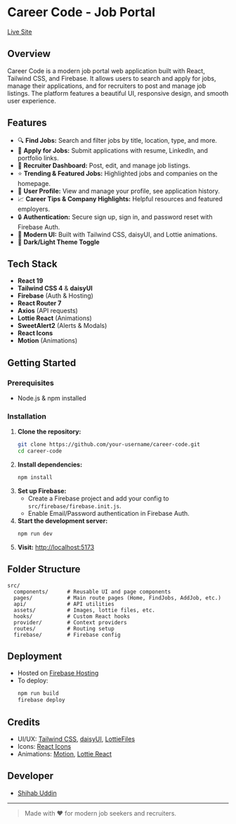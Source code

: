 # Career Code - Job Portal

[Live Site](https://career-code-site.web.app/)

## Overview

Career Code is a modern job portal web application built with React, Tailwind CSS, and Firebase. It allows users to search and apply for jobs, manage their applications, and for recruiters to post and manage job listings. The platform features a beautiful UI, responsive design, and smooth user experience.

## Features

- 🔍 **Find Jobs:** Search and filter jobs by title, location, type, and more.
- 📝 **Apply for Jobs:** Submit applications with resume, LinkedIn, and portfolio links.
- 💼 **Recruiter Dashboard:** Post, edit, and manage job listings.
- ⭐ **Trending & Featured Jobs:** Highlighted jobs and companies on the homepage.
- 👤 **User Profile:** View and manage your profile, see application history.
- 📈 **Career Tips & Company Highlights:** Helpful resources and featured employers.
- 🔒 **Authentication:** Secure sign up, sign in, and password reset with Firebase Auth.
- 🎨 **Modern UI:** Built with Tailwind CSS, daisyUI, and Lottie animations.
- 🌙 **Dark/Light Theme Toggle**

## Tech Stack

- **React 19**
- **Tailwind CSS 4** & **daisyUI**
- **Firebase** (Auth & Hosting)
- **React Router 7**
- **Axios** (API requests)
- **Lottie React** (Animations)
- **SweetAlert2** (Alerts & Modals)
- **React Icons**
- **Motion** (Animations)

## Getting Started

### Prerequisites

- Node.js & npm installed

### Installation

1. **Clone the repository:**
   ```bash
   git clone https://github.com/your-username/career-code.git
   cd career-code
   ```
2. **Install dependencies:**
   ```bash
   npm install
   ```
3. **Set up Firebase:**
   - Create a Firebase project and add your config to `src/firebase/firebase.init.js`.
   - Enable Email/Password authentication in Firebase Auth.
4. **Start the development server:**
   ```bash
   npm run dev
   ```
5. **Visit:** [http://localhost:5173](http://localhost:5173)

## Folder Structure

```
src/
  components/      # Reusable UI and page components
  pages/           # Main route pages (Home, FindJobs, AddJob, etc.)
  api/             # API utilities
  assets/          # Images, lottie files, etc.
  hooks/           # Custom React hooks
  provider/        # Context providers
  routes/          # Routing setup
  firebase/        # Firebase config
```

## Deployment

- Hosted on [Firebase Hosting](https://career-code-site.web.app/)
- To deploy:
  ```bash
  npm run build
  firebase deploy
  ```

## Credits

- UI/UX: [Tailwind CSS](https://tailwindcss.com/), [daisyUI](https://daisyui.com/), [LottieFiles](https://lottiefiles.com/)
- Icons: [React Icons](https://react-icons.github.io/react-icons/)
- Animations: [Motion](https://motion.dev/), [Lottie React](https://lottiereact.com/)

## Developer

- [Shihab Uddin](https://www.linkedin.com/in/shihabuddinreal)

---

> Made with ❤️ for modern job seekers and recruiters.

